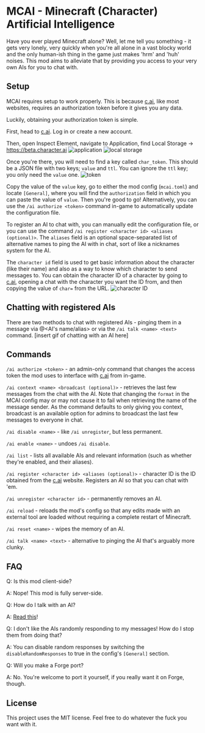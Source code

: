 # MCAI - Minecraft (Character) Artificial Intelligence

Have you ever played Minecraft alone? Well, let me tell you something - it gets very lonely, very quickly when you're all alone in a vast blocky world and the only human-ish thing in the game just makes 'hrm' and 'huh' noises. This mod aims to alleviate that by providing you access to your very own AIs for you to chat with.

## Setup
MCAI requires setup to work properly. This is because [c.ai](https://c.ai), like most websites, requires an authorization token before it gives you any data.

Luckily, obtaining your authorization token is simple.

First, head to [c.ai](https://c.ai). Log in or create a new account.

Then, open Inspect Element, navigate to Application, find Local Storage -> https://beta.character.ai
![application](https://github.com/alfred-exe/MCAI/blob/master/images/application.png)
![local storage](https://github.com/alfred-exe/MCAI/blob/master/images/local%20storage.png)

Once you're there, you will need to find a key called `char_token`. This should be a JSON file with two keys; `value` and `ttl`. You can ignore the `ttl` key; you only need the `value` one.
![token](https://github.com/alfred-exe/MCAI/blob/master/images/token.png)

Copy the value of the `value` key, go to either the mod config (`mcai.toml`) and locate `[General]`, where you will find the `authorization` field in which you can paste the value of `value`. Then you're good to go! Alternatively, you can use the `/ai authorize <token>` command in-game to automatically update the configuration file.

To register an AI to chat with, you can manually edit the configuration file, or you can use the command `/ai register <character id> <aliases (optional)>`. The `aliases` field is an optional space-separated list of alternative names to ping the AI with in chat, sort of like a nicknames system for the AI.

The `character id` field is used to get basic information about the character (like their name) and also as a way to know which character to send messages to. You can obtain the character ID of a character by going to [c.ai](https://c.ai), opening a chat with the character you want the ID from, and then copying the value of `char=` from the URL.
![character ID](https://github.com/alfred-exe/MCAI/blob/master/images/character%20ID.png)

## Chatting with registered AIs
There are two methods to chat with registered AIs - pinging them in a message via @<AI's name/alias> or via the `/ai talk <name> <text>` command.
[insert gif of chatting with an AI here]

## Commands
`/ai authorize <token>` - an admin-only command that changes the access token the mod uses to interface with [c.ai](https://c.ai) from in-game.

`/ai context <name> <broadcast (optional)>` - retrieves the last few messages from the chat with the AI. Note that changing the `format` in the MCAI config may or may not cause it to fail when retrieving the name of the message sender. As the command defaults to only giving you context, broadcast is an available option for admins to broadcast the last few messages to everyone in chat.

`/ai disable <name>` - like `/ai unregister`, but less permanent.

`/ai enable <name>` - undoes `/ai disable`.

`/ai list` - lists all available AIs and relevant information (such as whether they're enabled, and their aliases).

`/ai register <character id> <aliases (optional)>` - character ID is the ID obtained from the [c.ai](https://c.ai) website. Registers an AI so that you can chat with 'em.

`/ai unregister <character id>` - permanently removes an AI.

`/ai reload` - reloads the mod's config so that any edits made with an external tool are loaded without requiring a complete restart of Minecraft.

`/ai reset <name>` - wipes the memory of an AI.

`/ai talk <name> <text>` - alternative to pinging the AI that's arguably more clunky.

## FAQ
Q: Is this mod client-side?

A: Nope! This mod is fully server-side.

Q: How do I talk with an AI?

A: [Read this](https://github.com/alfred-exe/MCAI#Setup)!

Q: I don't like the AIs randomly responding to my messages! How do I stop them from doing that?

A: You can disable random responses by switching the `disableRandomResponses` to true in the config's `[General]` section.

Q: Will you make a Forge port?

A: No. You're welcome to port it yourself, if you really want it on Forge, though.

## License
This project uses the MIT license. Feel free to do whatever the fuck you want with it.
